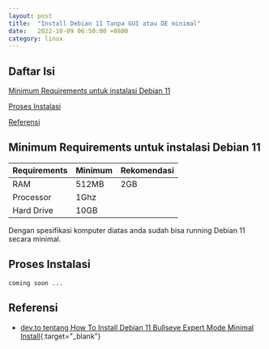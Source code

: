```yaml
---
layout: post
title:  "Install Debian 11 Tanpa GUI atau DE minimal"
date:   2022-10-09 06:50:00 +0800
category: linux
---
```


## Daftar Isi  
[Minimum Requirements untuk instalasi Debian 11](#requirements)

[Proses Instalasi](#installation)

[Referensi](#reference)



<a name="requirements"/>

## Minimum Requirements untuk instalasi Debian 11

| Requirements | Minimum | Rekomendasi |
| ------------ | ------- | ----------- |
| RAM          | 512MB   | 2GB         |
| Processor    | 1Ghz    |             |
| Hard Drive   | 10GB    |             |

Dengan spesifikasi komputer diatas anda sudah bisa running Debian 11 secara minimal.

<a name="installation"/>

## Proses Instalasi

```
coming soon ...
```

<a name="reference"/>

## Referensi
- [dev.to tentang How To Install Debian 11 Bullseye Expert Mode Minimal Install](https://dev.to/brandonwallace/how-to-install-debian-11-bullseye-expert-mode-minimal-install-10pd){:target="_blank"}
